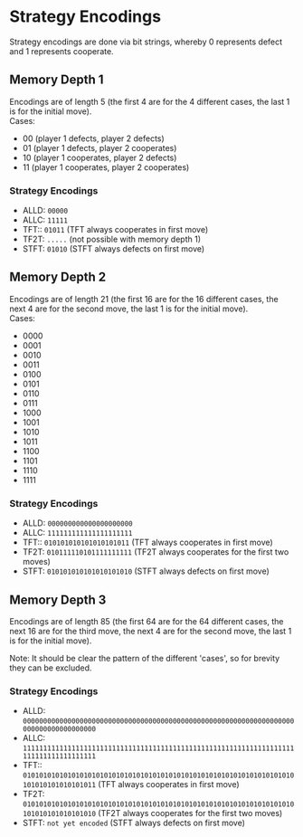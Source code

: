 # Strategy Encodings

Strategy encodings are done via bit strings, whereby 0 represents defect and 1 represents cooperate.

## Memory Depth 1

Encodings are of length 5 (the first 4 are for the 4 different cases, the last 1 is for the initial move).  
Cases:
- 00 (player 1 defects, player 2 defects)
- 01 (player 1 defects, player 2 cooperates)
- 10 (player 1 cooperates, player 2 defects)
- 11 (player 1 cooperates, player 2 cooperates)

### Strategy Encodings

- ALLD: `00000`
- ALLC: `11111`
- TFT:: `01011` (TFT always cooperates in first move)
- TF2T: `.....` (not possible with memory depth 1)
- STFT: `01010` (STFT always defects on first move)

## Memory Depth 2

Encodings are of length 21 (the first 16 are for the 16 different cases, the next 4 are for the second move, the last 1 is for the initial move).  
Cases:
- 0000
- 0001
- 0010
- 0011
- 0100
- 0101
- 0110
- 0111
- 1000
- 1001
- 1010
- 1011
- 1100
- 1101
- 1110
- 1111

### Strategy Encodings

- ALLD: `000000000000000000000`
- ALLC: `111111111111111111111`
- TFT:: `010101010101010101011` (TFT always cooperates in first move)
- TF2T: `010111110101111111111` (TF2T always cooperates for the first two moves)
- STFT: `010101010101010101010` (STFT always defects on first move)

## Memory Depth 3

Encodings are of length 85 (the first 64 are for the 64 different cases, the next 16 are for the third move, the next 4 are for the second move, the last 1 is for the initial move).

Note: It should be clear the pattern of the different 'cases', so for brevity they can be excluded.

### Strategy Encodings

- ALLD: `0000000000000000000000000000000000000000000000000000000000000000000000000000000000000`
- ALLC: `1111111111111111111111111111111111111111111111111111111111111111111111111111111111111`
- TFT:: `0101010101010101010101010101010101010101010101010101010101010101010101010101010101011` (TFT always cooperates in first move)
- TF2T: `0101010101010101010101010101010101010101010101010101010101010101010101010101010101010` (TF2T always cooperates for the first two moves)
- STFT: `not yet encoded` (STFT always defects on first move)
